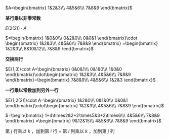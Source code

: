 $A=\begin{bmatrix}  
1&2&3\\\ 4&5&6\\\ 7&8&9  
\end{bmatrix}$  
  
**某行乘以非零常数**  
  
$E(2(2))\cdot A$  
  
$=\begin{bmatrix}  
1&0&0\\\ 0&2&0\\\ 0&0&1  
\end{bmatrix}\cdot  
\begin{bmatrix}  
1&2&3\\\ 4&5&6\\\ 7&8&9  
\end{bmatrix}  
=\begin{bmatrix}  
1&2&3\\\ 8&10&12\\\ 7&8&9  
\end{bmatrix}$  
  
**交换两行**  
  
$E(1,3)\cdot A=\begin{bmatrix}  
0&0&1\\\ 0&1&0\\\ 1&0&0  
\end{bmatrix}\cdot\begin{bmatrix}  
1&2&3\\\ 4&5&6\\\ 7&8&9  
\end{bmatrix}=\begin{bmatrix}  
7&8&9\\\ 4&5&6\\\ 1&2&3  
\end{bmatrix}$  
  
**一行乘以常数加到另外一行**  
  
$E(1,2(2))\cdot A=\begin{bmatrix}  
1&2&0\\\ 0&1&0\\\ 0&0&1  
\end{bmatrix}\cdot\begin{bmatrix}  
1&2&3\\\ 4&5&6\\\ 7&8&9  
\end{bmatrix}$  
  
$=\begin{bmatrix}  
1+4\times2&2+2\times5&3+2\times6\\\ 4&5&6\\\ 7&8&9  
\end{bmatrix}  
=\begin{bmatrix}  
9&12&15\\\ 4&5&6\\\ 7&8&9  
\end{bmatrix}$  
  
第 $j$ 行乘以 $k$ ，加到第 $i$ 行 $=$ 第 $i$ 列乘以 $k$ ，加到第 $j$ 列  
